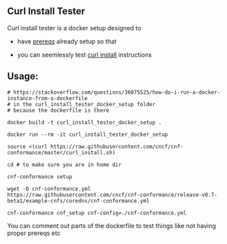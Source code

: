 Curl Install Tester
---
Curl install tester is a docker setup designed to 

- have [prereqs](INSTALL.md#prereqs) already setup so that

- you can seemlessly test [curl install](INSTALL.md#curl-install) instructions 

## Usage:

```
# https://stackoverflow.com/questions/36075525/how-do-i-run-a-docker-instance-from-a-dockerfile
# in the curl_install_tester_docker_setup folder
# because the dockerfile is there

docker build -t curl_install_tester_docker_setup .

docker run --rm -it curl_install_tester_docker_setup

source <(curl https://raw.githubusercontent.com/cncf/cnf-conformance/master/curl_install.sh)

cd # to make sure you are in home dir

cnf-conformance setup

wget -O cnf-conformance.yml https://raw.githubusercontent.com/cncf/cnf-conformance/release-v0.7-beta1/example-cnfs/coredns/cnf-conformance.yml

cnf-conformance cnf_setup cnf-config=./cnf-conformance.yml
```



You can comment out parts of the dockerfile to test things like not having proper prereqs etc
